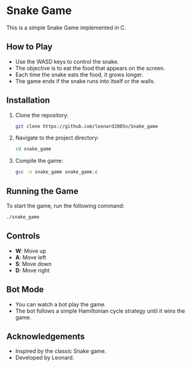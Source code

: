 # Snake Game
This is a simple Snake Game implemented in C.

## How to Play

- Use the WASD keys to control the snake.
- The objective is to eat the food that appears on the screen.
- Each time the snake eats the food, it grows longer.
- The game ends if the snake runs into itself or the walls.

## Installation

1. Clone the repository:
	```sh
	git clone https://github.com/leonard2005n/Snake_game
	```
2. Navigate to the project directory:
	```sh
	cd snake_game
	```
3. Compile the game:
	```sh
	gcc -o snake_game snake_game.c
	```

## Running the Game

To start the game, run the following command:
```sh
./snake_game
```

## Controls

- **W**: Move up
- **A**: Move left
- **S**: Move down
- **D**: Move right

## Bot Mode

- You can watch a bot play the game.
- The bot follows a simple Hamiltonian cycle strategy until it wins the game.

## Acknowledgements

- Inspired by the classic Snake game.
- Developed by Leonard.


